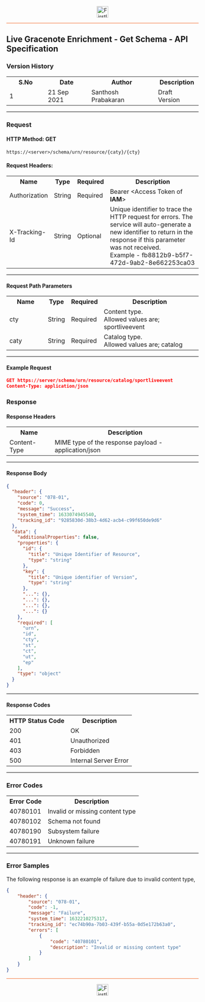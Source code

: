 <p align="center"><img src="https://cdn.shortpixel.ai/spai/w_378+q_lossy+ret_img+to_webp/https://firstlight.ai/wp-content/uploads/2021/03/300ppi-logotype-transparent.png" alt="Firstlight" height="30"/></p>

<hr style="height:1px;border-width:0;background-color:#f26524">

## Live Gracenote Enrichment - Get Schema - API Specification

### Version History

<table width='100%'>
  <tr>
    <th width='20%'>S.No</th>
    <th>Date</th>
    <th>Author</th>
    <th>Description</th>
  </tr>
  <tr>
    <td>1</td>
    <td>21 Sep 2021</td>
    <td>Santhosh Prabakaran</td>
    <td>Draft Version</td>
  </tr>
</table>

<hr style="height:1px;border-width:0;background-color:black">

### Request

#### HTTP Method: GET

```
https://<server>/schema/urn/resource/{caty}/{cty}
```

#### Request Headers:

<table width='100%'>
  <tr>
    <th width='20%'>Name</th>
    <th>Type</th>
    <th>Required</th>
    <th>Description</th>
  </tr>
  <tr>
    <td>Authorization</td>
    <td>String</td>
    <td>Required</td>
    <td>Bearer &lt;Access Token of <b>IAM</b>&gt;</td>
  </tr>
  <tr>
    <td>X-Tracking-Id</td>
    <td>String</td>
    <td>Optional</td>
    <td>Unique identifier to trace the HTTP request for errors. The service will auto-generate a new identifier to return in the response if this parameter was not received.<br/>Example - fb8812b9-b5f7-472d-9ab2-8e662253ca03</td>
  </tr>
</table>

<hr style="height:1px;border-width:0;background-color:black">

#### Request Path Parameters

<table width='100%'>
  <tr>
    <th width='20%'>Name</th>
    <th>Type</th>
    <th>Required</th>
    <th>Description</th>
  </tr>
  <tr>
    <td>cty</td>
    <td>String</td>
    <td>Required</td>
    <td>Content type. <br/>Allowed values are; sportliveevent</td>
  </tr>
  <tr>
    <td>caty</td>
    <td>String</td>
    <td>Required</td>
    <td>Catalog type. <br/>Allowed values are; catalog</td>
  </tr>
</table>

<hr style="height:1px;border-width:0;background-color:black">

<div class="page"/>

#### Example Request

```json
GET https://server/schema/urn/resource/catalog/sportliveevent
Content-Type: application/json
```

### Response

#### Response Headers

<table width="100%">
  <tr>
    <th>Name</th>
    <th>Description</th>
  </tr>
  <tr>
    <td>Content-Type</td>
    <td>MIME type of the response payload - application/json</td>
  </tr>
</table>

<hr style="height:1px;border-width:0;background-color:black">

#### Response Body

``` json
{
  "header": {
    "source": "078-01",
    "code": 0,
    "message": "Success",
    "system_time": 1633074945540,
    "tracking_id": "9285830d-38b3-4d62-acb4-c99f650de9d6"
  },
  "data": {
    "additionalProperties": false,
    "properties": {
      "id": {
        "title": "Unique Identifier of Resource",
        "type": "string"
      },
      "key": {
        "title": "Unique identifier of Version",
        "type": "string"
      },
      "...": {},
      "...": {},
      "...": {},
      "...": {}
    },
    "required": [
      "urn",
      "id",
      "cty",
      "st",
      "ct",
      "ut",
      "ep"
    ],
    "type": "object"
  }
}
```

<hr style="height:1px;border-width:0;background-color:black">

#### Response Codes

<table width="100%">
  <tr>
    <th>HTTP Status Code</th>
    <th>Description</th>
  </tr>
  <tr>
    <td>200</td>
    <td>OK</td>
  </tr>
  <tr>
    <td>401</td>
    <td>Unauthorized</td>
  </tr>
  <tr>
    <td>403</td>
    <td>Forbidden</td>
  </tr>
  <tr>
    <td>500</td>
    <td>Internal Server Error</td>
  </tr>
</table>

<hr style="height:1px;border-width:0;background-color:black">

<div class="page"/>

### Error Codes

<table width="100%">
  <tr>
    <th>Error Code</th>
    <th>Description</th>
  </tr>
  <tr>
    <td>40780101</td>
    <td>Invalid or missing content type</td>
  </tr>
  <tr>
    <td>40780102</td>
    <td>Schema not found</td>
  </tr>
  <tr>
    <td>40780190</td>
    <td>Subsystem failure</td>
  </tr>
  <tr>
    <td>40780191</td>
    <td>Unknown failure</td>
  </tr>
</table>

<hr style="height:1px;border-width:0;background-color:black">

### Error Samples

The following response is an example of failure due to invalid content type,

```json
{
    "header": {
        "source": "078-01",
        "code": -1,
        "message": "Failure",
        "system_time": 1632210275317,
        "tracking_id": "ec74b90a-7b03-439f-b55a-0d5e172b63a0",
        "errors": [
            {
                "code": "40780101",
                "description": "Invalid or missing content type"
            }
        ]
    }
}
```

<hr style="height:1px;border-width:0;background-color:#f26524">

<p align="center"><img src="https://cdn.shortpixel.ai/spai/w_378+q_lossy+ret_img+to_webp/https://firstlight.ai/wp-content/uploads/2021/03/300ppi-logotype-transparent.png" alt="Firstlight" height="30"/></p>